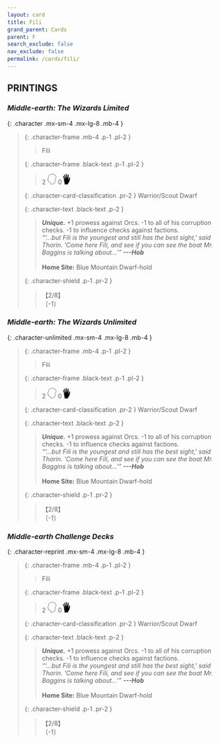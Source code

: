 ```yaml
---
layout: card
title: Fili
grand_parent: Cards
parent: F
search_exclude: false
nav_exclude: false
permalink: /cards/fili/
---
```


## PRINTINGS


### _Middle-earth: The Wizards Limited_

{: .character .mx-sm-4 .mx-lg-8 .mb-4 }
> {: .character-frame .mb-4 .p-1 .pl-2 }
> > <div class="card-mp"></div>
> > <div class="character-card-name">Fili</div>
>
> {: .character-frame .black-text .p-1 .pl-2 }
> > 2 ![](/assets/images/mind.svg) 0![](/assets/images/di.svg)
>
> {: .character-card-classification .pr-2 }
> Warrior/Scout Dwarf
>
> {: .character-text .black-text .p-2 }
> > _**Unique.**_ +1 prowess against Orcs. -1 to all of his corruption checks. -1 to influence checks against factions. <br>_“‘...but Fili is the youngest and still has the best sight,' said Thorin. 'Come here Fili, and see if you can see the boat Mr. Baggins is talking about...’”_ ***---Hob***  <br><br>**Home Site:** Blue Mountain Dwarf-hold 
>
> {: .character-shield .p-1 .pr-2 }
> > <div class="card-shield">【2/8】</div>
> > <div class="card-corruption">〔-1〕</div>

### _Middle-earth: The Wizards Unlimited_

{: .character-unlimited .mx-sm-4 .mx-lg-8 .mb-4 }
> {: .character-frame .mb-4 .p-1 .pl-2 }
> > <div class="card-mp"></div>
> > <div class="character-card-name">Fili</div>
>
> {: .character-frame .black-text .p-1 .pl-2 }
> > 2 ![](/assets/images/mind.svg) 0![](/assets/images/di.svg)
>
> {: .character-card-classification .pr-2 }
> Warrior/Scout Dwarf
>
> {: .character-text .black-text .p-2 }
> > _**Unique.**_ +1 prowess against Orcs. -1 to all of his corruption checks. -1 to influence checks against factions. <br>_“‘...but Fili is the youngest and still has the best sight,' said Thorin. 'Come here Fili, and see if you can see the boat Mr. Baggins is talking about...’”_ ***---Hob***  <br><br>**Home Site:** Blue Mountain Dwarf-hold 
>
> {: .character-shield .p-1 .pr-2 }
> > <div class="card-shield">【2/8】</div>
> > <div class="card-corruption">〔-1〕</div>

### _Middle-earth Challenge Decks_

{: .character-reprint .mx-sm-4 .mx-lg-8 .mb-4 }
> {: .character-frame .mb-4 .p-1 .pl-2 }
> > <div class="card-mp"></div>
> > <div class="character-card-name">Fili</div>
>
> {: .character-frame .black-text .p-1 .pl-2 }
> > 2 ![](/assets/images/mind.svg) 0![](/assets/images/di.svg)
>
> {: .character-card-classification .pr-2 }
> Warrior/Scout Dwarf
>
> {: .character-text .black-text .p-2 }
> > _**Unique.**_ +1 prowess against Orcs. -1 to all of his corruption checks. -1 to influence checks against factions. <br>_“‘...but Fili is the youngest and still has the best sight,' said Thorin. 'Come here Fili, and see if you can see the boat Mr. Baggins is talking about...’”_ ***---Hob***  <br><br>**Home Site:** Blue Mountain Dwarf-hold 
>
> {: .character-shield .p-1 .pr-2 }
> > <div class="card-shield">【2/8】</div>
> > <div class="card-corruption">〔-1〕</div>
